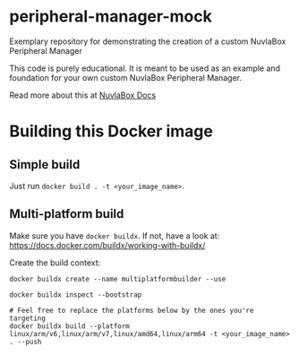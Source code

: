 # peripheral-manager-mock
Exemplary repository for demonstrating the creation of a custom NuvlaBox Peripheral Manager

This code is purely educational. It is meant to be used as an example and foundation for your own custom NuvlaBox Peripheral Manager. 

Read more about this at [NuvlaBox Docs](https://docs.nuvla.io/nuvlabox/contributing/custom-peripheral-managers.html)

# Building this Docker image

## Simple build

Just run `docker build . -t <your_image_name>`.

## Multi-platform build

Make sure you have `docker buildx`. If not, have a look at: https://docs.docker.com/buildx/working-with-buildx/

Create the build context:
```shell
docker buildx create --name multiplatformbuilder --use

docker buildx inspect --bootstrap

# Feel free to replace the platforms below by the ones you're targeting
docker buildx build --platform linux/arm/v6,linux/arm/v7,linux/amd64,linux/arm64 -t <your_image_name> . --push
```

